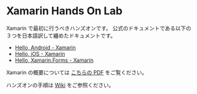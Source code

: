 # Xamarin Hands On Lab

Xamarin で最初に行うべきハンズオンです。
公式のドキュメントである以下の３つを日本語訳して纏めたドキュメントです。

- [Hello, Android - Xamarin](https://developer.xamarin.com/guides/android/getting_started/hello,android/)
- [Hello, iOS - Xamarin](https://developer.xamarin.com/guides/ios/getting_started/hello,_iOS/)
- [Hello, Xamarin.Forms - Xamarin](https://developer.xamarin.com/guides/xamarin-forms/getting-started/hello-xamarin-forms/)

Xamarin の概要については [こちらの PDF](https://github.com/ytabuchi/XamarinHOL/blob/master/XamarinHandsOn_Overvew.pdf) をご覧ください。

ハンズオンの手順は [Wiki](https://github.com/ytabuchi/XamarinHOL/wiki) をご参照ください。

